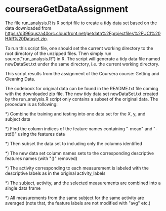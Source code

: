courseraGetDataAssignment
=========================

The file run_analysis.R is R script file to create a tidy data set based on the data downloaded from https://d396qusza40orc.cloudfront.net/getdata%2Fprojectfiles%2FUCI%20HAR%20Dataset.zip.

To run this script file, one should set the current working directory to the root directory of the unzipped files.
Then simply run source("run_analysis.R") in R. The script will generate a tidy data file named newDataSet.txt under the same directory, i.e. the current working directory.

This script results from the assignment of the Coursera course: Getting and Cleaning Data.

The codebook for original data can be found in the README.txt file coming with the downloaded zip file. The new tidy data set newDataSet.txt created by the run_analysis.R script only contains a subset of the original data. The procedure is as following:

*) Combine the training and testing into one data set for the X, y, and subject data

*) Find the column indices of the feature names containing "-mean" and "-std()" using the features data

*) Then subset the data set to including only the columns identified

*) The new data set column names sets to the corresponding descriptive features names (with "()" removed)

*) The activity corresponding to each measurement is labeled with the descriptive labels as in the original activity_labels

*) The subject, activity, and the selected measurements are combined into a single data frame

*) All measurements from the same subject for the same activity are averaged (note that, the feature labels are not modified with "avg" etc.)
